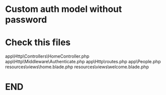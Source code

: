 # Custom auth model without password

# Check this files

app\Http\Controllers\HomeController.php
app\Http\Middleware\Authenticate.php
app\Http\routes.php
app\People.php
resources\views\home.blade.php
resources\views\welcome.blade.php

# END